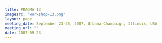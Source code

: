 ```yaml
---
title: PRAGMA 13 
imagesrc: "workshop-13.png"
layout: page
meeting_date: September 23-25, 2007, Urbana-Champaign, Illinois, USA
meeting_url: "" 
date: 2007-09-23
---
```


